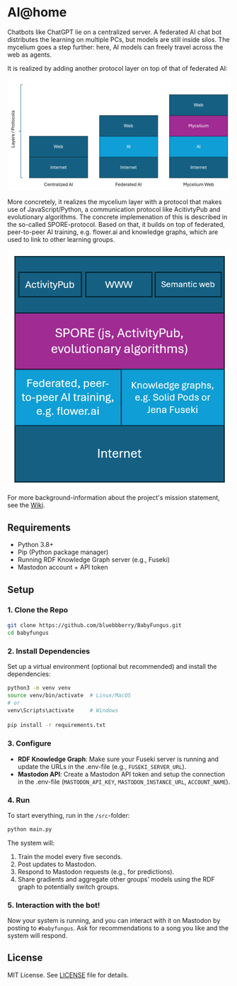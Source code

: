 # AI@home

Chatbots like ChatGPT lie on a centralized server. A federated AI chat bot distributes the learning on multiple PCs, but models are still inside silos. The mycelium goes a step further: here, AI models can freely travel across the web as agents.

It is realized by adding another protocol layer on top of that of federated AI:

![mycelium_web.png](mycelium_web.png)

More concretely, it realizes the mycelium layer with a protocol that makes use of JavaScript/Python, a communication protocol like AcitivtyPub and evolutionary algorithms.
The concrete implemenation of this is described in the so-called SPORE-protocol.
Based on that, it builds on top of federated, peer-to-peer AI training, e.g. flower.ai and knowledge graphs, which are used to link to other learning groups.

![mycelium_web2.png](mycelium_web2.png)

For more background-information about the project's mission statement, see the [Wiki](https://github.com/bluebbberry/MusicRecommendationFungus/wiki).

## Requirements

- Python 3.8+
- Pip (Python package manager)
- Running RDF Knowledge Graph server (e.g., Fuseki)
- Mastodon account + API token

## Setup

### 1. Clone the Repo

```bash
git clone https://github.com/bluebbberry/BabyFungus.git
cd babyfungus
```

### 2. Install Dependencies

Set up a virtual environment (optional but recommended) and install the dependencies:

```bash
python3 -m venv venv
source venv/bin/activate  # Linux/MacOS
# or
venv\Scripts\activate     # Windows

pip install -r requirements.txt
```

### 3. Configure

- **RDF Knowledge Graph**: Make sure your Fuseki server is running and update the URLs in the .env-file (e.g., `FUSEKI_SERVER_URL`).
- **Mastodon API**: Create a Mastodon API token and setup the connection in the .env-file (`MASTODON_API_KEY`, `MASTODON_INSTANCE_URL`, `ACCOUNT_NAME`).

### 4. Run

To start everything, run in the `/src`-folder:

```bash
python main.py
```

The system will:
1. Train the model every five seconds.
2. Post updates to Mastodon.
3. Respond to Mastodon requests (e.g., for predictions).
4. Share gradients and aggregate other groups' models using the RDF graph to potentially switch groups.

### 5. Interaction with the bot!

Now your system is running, and you can interact with it on Mastodon by posting to `#babyfungus`. Ask for recommendations to a song you like and the system will respond.

## License

MIT License. See [LICENSE](LICENSE) file for details.
